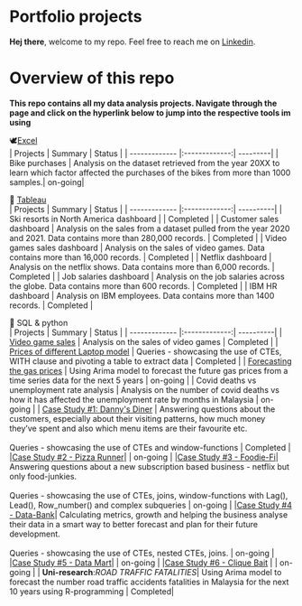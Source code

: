 # Portfolio projects

**Hej there**, welcome to my repo. Feel free to reach me on [Linkedin](https://linkedin.com/in/muhammadamin6151).

# Overview of this repo
**This repo contains all my data analysis projects. Navigate through the page and click on the hyperlink below to jump into the respective tools im using**

:dove:[Excel](https://github.com/aminbasiran/excel-projects)<br/>
  | Projects      | Summary         | Status |
| ------------- |:-------------:| ---------|
| Bike purchases     | Analysis on the dataset retrieved from the year 20XX to learn which factor affected the purchases of the bikes from more than 1000 samples.| on-going|
<br/>

:turkey: [Tableau](https://github.com/aminbasiran/tableau-projects)<br/>
| Projects      | Summary         | Status |
| ------------- |:-------------:| ----------|
| Ski resorts in North America dashboard     |    | Completed |
| Customer sales dashboard  | Analysis on the sales from a dataset pulled from the year 2020 and 2021. Data contains more than 280,000 records.   | Completed |
| Video games sales dashboard   | Analysis on the sales of video games. Data contains more than 16,000 records.   | Completed |
| Netflix dashboard   | Analysis on the netflix shows. Data contains more than 6,000 records.   | Completed |
| Job salaries dashboard   | Analysis on the job salaries across the globe. Data contains more than 600 records.   | Completed |
| IBM HR dashboard   | Analysis on IBM employees. Data contains more than 1400 records.   | Completed |

:elephant: SQL & python<br/>
| Projects      | Summary         | Status |
| ------------- |:-------------:| ----------|
| [Video game sales](https://github.com/aminbasiran/SQL-projects/tree/main/Video%20game%20sales)  | Analysis on the sales of video games  | Completed |
| [Prices of different Laptop model](https://github.com/aminbasiran/SQL-projects/tree/main/Laptop%20prices) | Queries - showcasing the use of CTEs, WITH clause and pivoting a table to extract data | Completed |
| [Forecasting the gas prices](https://github.com/aminbasiran/SQL-projects/tree/main/Gas%20prices)   | Using Arima model to forecast the future gas prices from a time series data for the next 5 years | on-going |
| Covid deaths vs unemployment rate analysis    | Analysis on the number of covid deaths vs how it has affected the unemployment rate by months in Malaysia  | on-going |
| [Case Study #1: Danny's Diner](https://github.com/aminbasiran/SQL-projects/tree/main/Case%20Study%20%231%20-%20Danny's%20Diner) | Answering questions about the customers, especially about their visiting patterns, how much money they’ve spent and also which menu items are their favourite etc. <br><br> Queries - showcasing the use of CTEs and window-functions | Completed |
|[Case Study #2 - Pizza Runner](https://github.com/aminbasiran/SQL-projects/tree/main/Case%20Study%20%232%20-%20Pizza%20Runner)|  | on-going |
|[Case Study #3 - Foodie-Fi](https://github.com/aminbasiran/SQL-projects/tree/main/Case%20Study%20%233%20-%20Foodie-Fi)| Answering questions about a new subscription based business - netflix but only food-junkies. <br/><br/> Queries - showcasing the use of CTEs, joins, window-functions with Lag(), Lead(), Row_number() and complex subqueries | on-going |
|[Case Study #4 - Data-Bank](https://github.com/aminbasiran/SQL-projects/tree/main/Case%20Study%20%234%20-%20Data%20Bank)| Calculating metrics, growth and helping the business analyse their data in a smart way to better forecast and plan for their future development. <br/><br> Queries - showcasing the use of CTEs, nested CTEs, joins. | on-going |
|[Case Study #5 - Data Mart]()| | on-going |
|[Case Study #6 - Clique Bait](https://github.com/aminbasiran/SQL-projects/tree/main/Case%20Study%20%236%20-%20Clique%20Bait) | | on-going |
| **Uni-research**:_ROAD TRAFFIC FATALITIES_| Using Arima model to forecast the number road traffic accidents fatalities in Malaysia for the next 10 years using R-programming | Completed|

